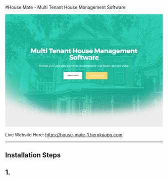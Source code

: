 #House Mate - Multi Tenant House Management Software

![House Mate Screenshot](/public/assets/img/House-Mate-Shortened.png)

Live Website Here: https://house-mate-1.herokuapp.com
                         
-------------------------

Installation Steps
-----------------

## 1.